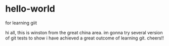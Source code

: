 # hello-world
for learning giit

hi all, this is winston from the great china area. im gonna try several version of git tests to show i have achieved a great outcome of learning git. cheers!!
